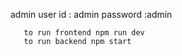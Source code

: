 admin user id : admin
       password :admin

       to run frontend npm run dev
       to run backend npm start
